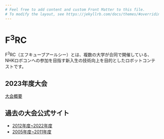```yaml
---
# Feel free to add content and custom Front Matter to this file.
# To modify the layout, see https://jekyllrb.com/docs/themes/#overriding-theme-defaults
---
```

# F<sup>3</sup>RC 
F<sup>3</sup>RC（エフキューブアールシー）とは、複数の大学が合同で開催している、NHKロボコンへの参加を目指す新入生の技術向上を目的としたロボットコンテストです。

## 2023年度大会
[大会概要](/F3RC2023/outline.html)

## 過去の大会公式サイト
- [2012年度~2022年度](http://f3rcontest.web.fc2.com/index.html)
- [2005年度~2011年度](http://hrpcontest.web.fc2.com/index.html)

